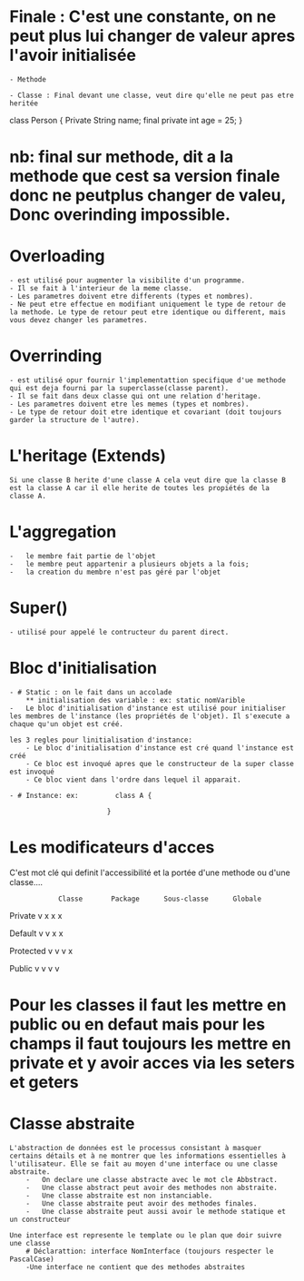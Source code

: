 # Finale : C'est une constante, on ne peut plus lui changer de valeur apres l'avoir initialisée
    - Methode 

    - Classe : Final devant une classe, veut dire qu'elle ne peut pas etre heritée

class Person {
    Private String name;
    final private int age = 25;
}


  # nb: final sur methode, dit a la methode que cest sa version finale donc ne peutplus changer de valeu, Donc overinding impossible.

  # Overloading 
    - est utilisé pour augmenter la visibilite d'un programme. 
    - Il se fait à l'interieur de la meme classe. 
    - Les parametres doivent etre differents (types et nombres).
    - Ne peut etre effectue en modifiant uniquement le type de retour de la methode. Le type de retour peut etre identique ou different, mais vous devez changer les parametres. 

  # Overrinding 
    - est utilisé opur fournir l'implementattion specifique d'ue methode qui est deja fourni par la superclasse(classe parent). 
    - Il se fait dans deux classe qui ont une relation d'heritage. 
    - Les parametres doivent etre les memes (types et nombres).
    - Le type de retour doit etre identique et covariant (doit toujours garder la structure de l'autre).


# L'heritage (Extends)
    Si une classe B herite d'une classe A cela veut dire que la classe B est la classe A car il elle herite de toutes les propiétés de la classe A.

# L'aggregation 
    -   le membre fait partie de l'objet
    -   le membre peut appartenir a plusieurs objets a la fois;
    -   la creation du membre n'est pas géré par l'objet

# Super()
    - utilisé pour appelé le contructeur du parent direct. 

# Bloc d'initialisation
    - # Static : on le fait dans un accolade
        ** initialisation des variable : ex: static nomVarible
    -   Le bloc d'initialisation d'instance est utilisé pour initialiser les membres de l'instance (les propriétés de l'objet). Il s'execute a chaque qu'un objet est créé.

    les 3 regles pour linitialisation d'instance: 
        - Le bloc d'initialisation d'instance est cré quand l'instance est créé
        - Ce bloc est invoqué apres que le constructeur de la super classe est invoqué
        - Ce bloc vient dans l'ordre dans lequel il apparait.

    - # Instance: ex:         class A {
                                         
                            }

# Les modificateurs d'acces 
C'est mot clé qui definit l'accessibilité et la portée d'une methode ou d'une classe....

                Classe       Package      Sous-classe      Globale
                                    
Private            v             x            x                 x   

Default            v             v            x                 x

Protected          v             v            v                 x

Public             v             v            v                 v

# Pour les classes il faut les mettre en public ou en defaut mais pour les champs il faut toujours les mettre en private et y avoir acces via les seters et geters

# Classe abstraite
    L'abstraction de données est le processus consistant à masquer certains détails et à ne montrer que les informations essentielles à l'utilisateur. Elle se fait au moyen d'une interface ou une classe abstraite.
        -   On declare une classe abstracte avec le mot cle Abbstract.
        -   Une classe abstract peut avoir des methodes non abstraite.
        -   Une classe abstraite est non instanciable.
        -   Une classe abstraite peut avoir des methodes finales.
        -   Une classe abstraite peut aussi avoir le methode statique et un constructeur

    Une interface est represente le template ou le plan que doir suivre une classe      
        # Déclarattion: interface NomInterface (toujours respecter le PascalCase)
        -Une interface ne contient que des methodes abstraites